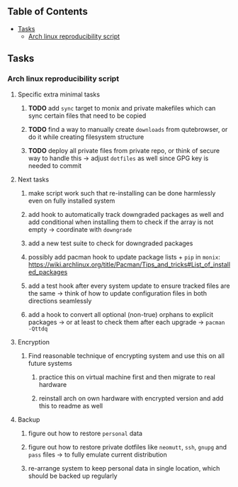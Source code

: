 ## Table of Contents
-   [Tasks](#tasks)
    -   [Arch linux reproducibility
        script](#arch-linux-reproducibility-script)

## Tasks

### Arch linux reproducibility script

1.  Specific extra minimal tasks

    1.  **TODO** add `sync` target to monix and private
        makefiles which can sync certain files that need to be copied

    2.  **TODO** find a way to manually create `downloads`
        from qutebrowser, or do it while creating filesystem structure

    3.  **TODO** deploy all private files from private repo,
        or think of secure way to handle this -\> adjust `dotfiles` as
        well since GPG key is needed to commit

2.  Next tasks

    1.  make script work such that re-installing can be done harmlessly
        even on fully installed system

    2.  add hook to automatically track downgraded packages as well and
        add conditional when installing them to check if the array is
        not empty -\> coordinate with `downgrade`

    3.  add a new test suite to check for downgraded packages

    4.  possibly add pacman hook to update package lists + `pip` in
        `monix`:
        <https://wiki.archlinux.org/title/Pacman/Tips_and_tricks#List_of_installed_packages>

    5.  add a test hook after every system update to ensure tracked
        files are the same -\> think of how to update configuration
        files in both directions seamlessly

    6.  add a hook to convert all optional (non-true) orphans to
        explicit packages -\> or at least to check them after each
        upgrade -\> `pacman -Qttdq`

3.  Encryption

    1.  Find reasonable technique of encrypting system and use this on
        all future systems

        1.  practice this on virtual machine first and then migrate to
            real hardware

        2.  reinstall arch on own hardware with encrypted version and
            add this to readme as well

4.  Backup

    1.  figure out how to restore `personal` data

    2.  figure out how to restore private dotfiles like `neomutt`,
        `ssh`, `gnupg` and `pass` files -\> to fully emulate current
        distribution

    3.  re-arrange system to keep personal data in single location,
        which should be backed up regularly
